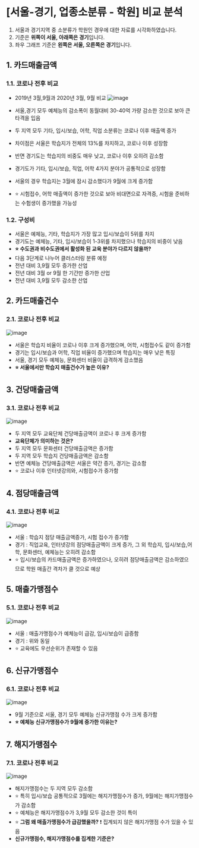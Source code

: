 # [서울-경기, 업종소분류 - 학원] 비교 분석
1. 서울과 경기지역 중 소분류가 학원인 경우에 대한 자료를 시각화하였습니다.
2. 기준은 **위쪽이 서울, 아래쪽은 경기**입니다.
3. 좌우 그래프 기준은 **왼쪽은 서울, 오른쪽은 경기**입니다.
## 1. 카드매출금액
### 1.1. 코로나 전후 비교
- 2019년 3월,9월과 2020년 3월, 9월 비교
![image](https://user-images.githubusercontent.com/44918665/128435799-ff536708-4afe-443e-8fac-58fc6cbc1599.png)

- 서울,경기 모두 예체능의 감소폭이 동월대비 30-40억 가량 감소한 것으로 보아 큰 타격을 입음
- 두 지역 모두 기타, 입시/보습, 어학, 직업 소분류는 코로나 이후 매출액 증가
- 차이점은 서울은 학습지가 전체의 13%를 차지하고, 코로나 이후 성장함
- 반면 경기도는 학습지의 비중도 매우 낮고, 코로나 이후 오히려 감소함
- 경기도가 기타, 입시/보습, 직업, 어학 4가지 분야가 공통적으로 성장함
- 서울의 경우 학습지는 3월에 잠시 감소했다가 9월에 크게 증가함
- ⭐ 시험접수, 어학 매출액이 증가한 것으로 보아 비대면으로 자격증, 시험을 준비하는 수험생이 증가했을 가능성

### 1.2. 구성비
- 서울은 예체능, 기타, 학습지가 가장 많고 입시/보습이 5위를 차지
- 경기도는 예체능, 기타, 입시/보습이 1-3위를 차지했으나 학습지의 비중이 낮음
- **⭐ 수도권과 비수도권에서 활성화 된 교육 분야가 다르지 않을까?**
- 다음 3단계로 나누어 클러스터링 분류 예정
- 전년 대비 3,9월 모두 증가한 산업
- 전년 대비 3월 or 9월 한 기간만 증가한 산업
- 전년 대비 3,9월 모두 감소한 산업

## 2. 카드매출건수
### 2.1. 코로나 전후 비교
![image](https://user-images.githubusercontent.com/44918665/128436049-21609f6c-c05a-48c5-b40e-1951149213e9.png)
- 서울은 학습지 비율이 코로나 이후 크게 증가했으며, 어학, 시험접수도 같이 증가함
- 경기는 입시/보습과 어학, 직업 비율이 증가했으며 학습지는 매우 낮은 특징
- 서울, 경기 모두 예체능, 문화센터 비율이 급격하게 감소했음
- **⭐ 서울에서만 학습지 매출건수가 높은 이유?**

## 3. 건당매출금액
### 3.1. 코로나 전후 비교
![image](https://user-images.githubusercontent.com/44918665/128436070-7850da5d-2b69-4c42-ab0e-d95e3c9030fd.png)
- 두 지역 모두 교육단체 건당매출금액이 코로나 후 크게 증가함
- **교육단체가 의미하는 것은?**
- 두 지역 모두 문화센터 건당매출금액은 증가함
- 두 지역 모두 학습지 건당매출금액은 감소함
- 반면 예체능 건당매출금액은 서울은 약간 증가, 경기는 감소함
- ⭐ 코로나 이후 인터넷강의와, 시험접수가 증가함

## 4. 점당매출금액
### 4.1. 코로나 전후 비교
![image](https://user-images.githubusercontent.com/44918665/128436083-1373fb89-0712-4e13-b7d0-406338d27e81.png)
- 서울 : 학습지 점당 매출금액증가, 시험 접수가 증가함
- 경기 : 직업교육, 인터넷강의 점당매출금액이 크게 증가, 그 외 학습지, 입시/보습,어학, 문화센터, 예체능는 오히려 감소함
- ⭐ 입시/보습의 카드매출금액은 증가하였으나, 오히려 점당매출금액은 감소하였으므로 학원 매출간 격차가 클 것으로 예상

## 5. 매출가맹점수
### 5.1. 코로나 전후 비교
![image](https://user-images.githubusercontent.com/44918665/128436098-0adf30ed-fa96-4a83-8aac-69caca99d2f3.png)
- 서울 : 매출가맹점수가 예체능이 급감, 입시/보습이 급증함
- 경기 : 위와 동일
- ⭐ 교육에도 우선순위가 존재할 수 있음

## 6. 신규가맹점수
### 6.1. 코로나 전후 비교
![image](https://user-images.githubusercontent.com/44918665/128436112-43c7eb76-ef50-45b8-b01d-4b3736a4312e.png)
- 9월 기준으로 서울, 경기 모두 예체능 신규가맹점 수가 크게 증가함
- **⭐ 예체능 신규가맹점수가 9월에 증가한 이유는?**

## 7. 해지가맹점수
### 7.1. 코로나 전후 비교
![image](https://user-images.githubusercontent.com/44918665/128436137-270f36f6-b08b-4fb6-926c-c928144dc9a9.png)
- 해지가맹점수는 두 지역 모두 감소함
- ⭐ 특히 입시/보습 공통적으로 3월에는 해지가맹점수가 증가, 9월에는 해지가맹점수가 감소함
- ⭐ 예체능은 해지가맹점수가 3,9월 모두 감소한 것이 특이
- ⭐ **그럼 왜 매출가맹점수가 급감했을까?** ❗ 집계되지 않은 해지가맹점 수가 있을 수 있음
- **신규가맹점수, 해지가맹점수를 집계한 기준은?**
